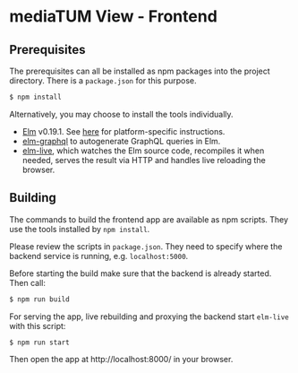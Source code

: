 
# mediaTUM View - Frontend

## Prerequisites

The prerequisites can all be installed as npm packages into the project directory.
There is a `package.json` for this purpose.

```sh
$ npm install
```

Alternatively, you may choose to install the tools individually.

- [Elm](http://elm-lang.org/) v0.19.1. See [here](https://guide.elm-lang.org/install.html) for platform-specific instructions.
- [elm-graphql](https://github.com/dillonkearns/elm-graphql) to autogenerate GraphQL queries in Elm.
- [elm-live](https://www.elm-live.com/), which watches the Elm source code, recompiles it when needed, serves the result via HTTP and handles live reloading the browser.

## Building

The commands to build the frontend app are available as npm scripts. They use the tools installed by `npm install`.

Please review the scripts in `package.json`.
They need to specify where the backend service is running, e.g. `localhost:5000`.

Before starting the build make sure that the backend is already started. Then call:

```sh
$ npm run build
```

For serving the app, live rebuilding and proxying the backend start `elm-live` with this script:

```sh
$ npm run start
```

Then open the app at http://localhost:8000/ in your browser.
